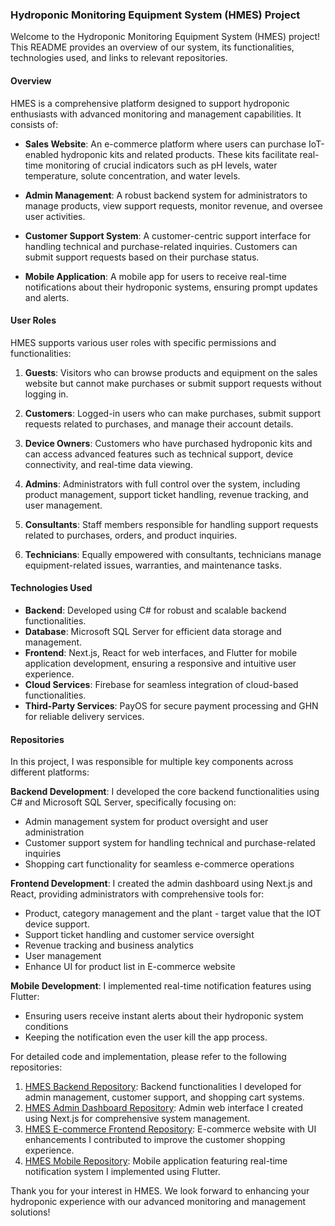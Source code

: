 ### Hydroponic Monitoring Equipment System (HMES) Project

Welcome to the Hydroponic Monitoring Equipment System (HMES) project! This README provides an overview of our system, its functionalities, technologies used, and links to relevant repositories.

#### Overview

HMES is a comprehensive platform designed to support hydroponic enthusiasts with advanced monitoring and management capabilities. It consists of:

* **Sales Website**: An e-commerce platform where users can purchase IoT-enabled hydroponic kits and related products. These kits facilitate real-time monitoring of crucial indicators such as pH levels, water temperature, solute concentration, and water levels.

* **Admin Management**: A robust backend system for administrators to manage products, view support requests, monitor revenue, and oversee user activities.

* **Customer Support System**: A customer-centric support interface for handling technical and purchase-related inquiries. Customers can submit support requests based on their purchase status.

* **Mobile Application**: A mobile app for users to receive real-time notifications about their hydroponic systems, ensuring prompt updates and alerts.

#### User Roles

HMES supports various user roles with specific permissions and functionalities:

1. **Guests**: Visitors who can browse products and equipment on the sales website but cannot make purchases or submit support requests without logging in.

2. **Customers**: Logged-in users who can make purchases, submit support requests related to purchases, and manage their account details.

3. **Device Owners**: Customers who have purchased hydroponic kits and can access advanced features such as technical support, device connectivity, and real-time data viewing.

4. **Admins**: Administrators with full control over the system, including product management, support ticket handling, revenue tracking, and user management.

5. **Consultants**: Staff members responsible for handling support requests related to purchases, orders, and product inquiries.

6. **Technicians**: Equally empowered with consultants, technicians manage equipment-related issues, warranties, and maintenance tasks.

#### Technologies Used

* **Backend**: Developed using C# for robust and scalable backend functionalities.
* **Database**: Microsoft SQL Server for efficient data storage and management.
* **Frontend**: Next.js, React for web interfaces, and Flutter for mobile application development, ensuring a responsive and intuitive user experience.
* **Cloud Services**: Firebase for seamless integration of cloud-based functionalities.
* **Third-Party Services**: PayOS for secure payment processing and GHN for reliable delivery services.

#### Repositories
In this project, I was responsible for multiple key components across different platforms:

**Backend Development**: I developed the core backend functionalities using C# and Microsoft SQL Server, specifically focusing on:
- Admin management system for product oversight and user administration
- Customer support system for handling technical and purchase-related inquiries
- Shopping cart functionality for seamless e-commerce operations

**Frontend Development**: I created the admin dashboard using Next.js and React, providing administrators with comprehensive tools for:
- Product, category management and the plant - target value that the IOT device support.
- Support ticket handling and customer service oversight
- Revenue tracking and business analytics
- User management
- Enhance UI for product list in E-commerce website

**Mobile Development**: I implemented real-time notification features using Flutter:
- Ensuring users receive instant alerts about their hydroponic system conditions
- Keeping the notification even the user kill the app process.

For detailed code and implementation, please refer to the following repositories:
1. [HMES Backend Repository](https://github.com/minkuan-buu/HMES-BE): Backend functionalities I developed for admin management, customer support, and shopping cart systems.
2. [HMES Admin Dashboard Repository](https://github.com/hldiojin/hmes-dashboard): Admin web interface I created using Next.js for comprehensive system management.
3. [HMES E-commerce Frontend Repository](https://github.com/hldiojin/Crop-Hydroponic-System): E-commerce website with UI enhancements I contributed to improve the customer shopping experience.
4. [HMES Mobile Repository](https://github.com/minkuan-buu/HMES-Mobile): Mobile application featuring real-time notification system I implemented using Flutter.


Thank you for your interest in HMES. We look forward to enhancing your hydroponic experience with our advanced monitoring and management solutions!
